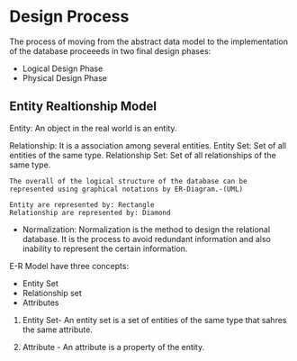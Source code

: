 # Design Process

The process of moving from the abstract data model to the implementation of the database proceeeds in two final design phases:

- Logical Design Phase
- Physical Design Phase

## Entity Realtionship Model

Entity: An object in the real world is an entity.

Relationship: It is a association among several entities.
Entity Set: Set of all entities of the same type.
Relationship Set: Set of all relationships of the same type.

```text
The overall of the logical structure of the database can be represented using graphical notations by ER-Diagram.-(UML)
```

```text
Entity are represented by: Rectangle
Relationship are represented by: Diamond
```

- Normalization: Normalization is the method to design the relational database. It is the process to avoid redundant information and also inability to represent the certain information.

E-R Model have three concepts:

- Entity Set
- Relationship set
- Attributes

1. Entity Set- An entity set is a set of entities of the same type that sahres the same attribute.

2. Attribute - An attribute is a property of the entity.